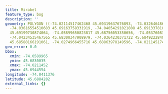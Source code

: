 ```yaml
---
title: Mirabel
feature_type: bog
description: ''
geometry: POLYGON ((-74.02114517462468 45.69319637676893, -74.03264648687895 45.69445537053036,
  -74.03616554510683 45.69163758331919, -74.04054291021808 45.69133781036702, -74.05032760870293
  45.69199730874064, -74.05899650823817 45.68756053350656, -74.05376083624175 45.6833032967089,
  -74.04234535467565 45.68300347908979, -74.0364230371722 45.68492228409034, -74.03264648687895
  45.68588166191061, -74.0274966455716 45.68863978149596, -74.02114517462468 45.69319637676893))
geo_error: 0.0
bbox:
  xmin: -74.0589965
  ymin: 45.6830035
  xmax: -74.0211452
  ymax: 45.6944554
longitude: -74.0411376
latitude: 45.6884282
external_links: {}
---
```

